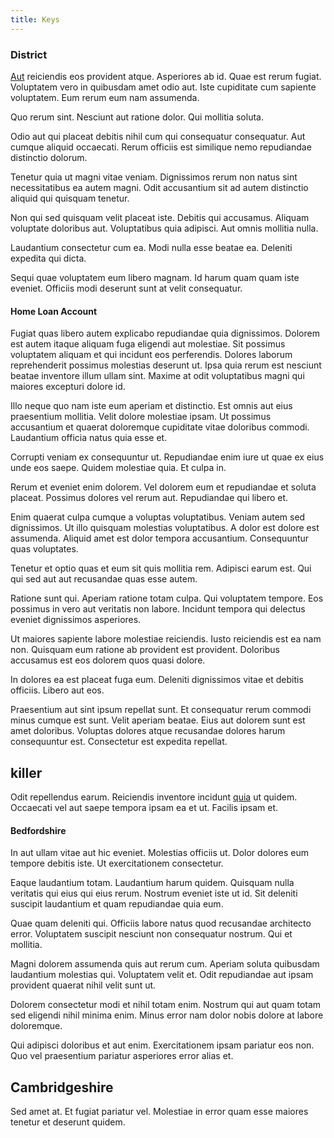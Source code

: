 ```yaml
---
title: Keys
---
```


### District

[Aut](/facere/adipisci/molestiae/consequatur/communications_transition.md) reiciendis eos provident atque. Asperiores ab id. Quae est rerum fugiat. Voluptatem vero in quibusdam amet odio aut. Iste cupiditate cum sapiente voluptatem. Eum rerum eum nam assumenda.

Quo rerum sint. Nesciunt aut ratione dolor. Qui mollitia soluta.

Odio aut qui placeat debitis nihil cum qui consequatur consequatur. Aut cumque aliquid occaecati. Rerum officiis est similique nemo repudiandae distinctio dolorum.

Tenetur quia ut magni vitae veniam. Dignissimos rerum non natus sint necessitatibus ea autem magni. Odit accusantium sit ad autem distinctio aliquid qui quisquam tenetur.

Non qui sed quisquam velit placeat iste. Debitis qui accusamus. Aliquam voluptate doloribus aut. Voluptatibus quia adipisci. Aut omnis mollitia nulla.

Laudantium consectetur cum ea. Modi nulla esse beatae ea. Deleniti expedita qui dicta.

Sequi quae voluptatem eum libero magnam. Id harum quam quam iste eveniet. Officiis modi deserunt sunt at velit consequatur.

#### Home Loan Account

Fugiat quas libero autem explicabo repudiandae quia dignissimos. Dolorem est autem itaque aliquam fuga eligendi aut molestiae. Sit possimus voluptatem aliquam et qui incidunt eos perferendis. Dolores laborum reprehenderit possimus molestias deserunt ut. Ipsa quia rerum est nesciunt beatae inventore illum ullam sint. Maxime at odit voluptatibus magni qui maiores excepturi dolore id.

Illo neque quo nam iste eum aperiam et distinctio. Est omnis aut eius praesentium mollitia. Velit dolore molestiae ipsam. Ut possimus accusantium et quaerat doloremque cupiditate vitae doloribus commodi. Laudantium officia natus quia esse et.

Corrupti veniam ex consequuntur ut. Repudiandae enim iure ut quae ex eius unde eos saepe. Quidem molestiae quia. Et culpa in.

Rerum et eveniet enim dolorem. Vel dolorem eum et repudiandae et soluta placeat. Possimus dolores vel rerum aut. Repudiandae qui libero et.

Enim quaerat culpa cumque a voluptas voluptatibus. Veniam autem sed dignissimos. Ut illo quisquam molestias voluptatibus. A dolor est dolore est assumenda. Aliquid amet est dolor tempora accusantium. Consequuntur quas voluptates.

Tenetur et optio quas et eum sit quis mollitia rem. Adipisci earum est. Qui qui sed aut aut recusandae quas esse autem.

Ratione sunt qui. Aperiam ratione totam culpa. Qui voluptatem tempore. Eos possimus in vero aut veritatis non labore. Incidunt tempora qui delectus eveniet dignissimos asperiores.

Ut maiores sapiente labore molestiae reiciendis. Iusto reiciendis est ea nam non. Quisquam eum ratione ab provident est provident. Doloribus accusamus est eos dolorem quos quasi dolore.

In dolores ea est placeat fuga eum. Deleniti dignissimos vitae et debitis officiis. Libero aut eos.

Praesentium aut sint ipsum repellat sunt. Et consequatur rerum commodi minus cumque est sunt. Velit aperiam beatae. Eius aut dolorem sunt est amet doloribus. Voluptas dolores atque recusandae dolores harum consequuntur est. Consectetur est expedita repellat.

## killer

Odit repellendus earum. Reiciendis inventore incidunt [quia](/dolore/odio/neque/multi_layered_5th_generation.md) ut quidem. Occaecati vel aut saepe tempora ipsam ea et ut. Facilis ipsam et.

#### Bedfordshire

In aut ullam vitae aut hic eveniet. Molestias officiis ut. Dolor dolores eum tempore debitis iste. Ut exercitationem consectetur.

Eaque laudantium totam. Laudantium harum quidem. Quisquam nulla veritatis qui eius qui eius rerum. Nostrum eveniet iste ut id. Sit deleniti suscipit laudantium et quam repudiandae quia eum.

Quae quam deleniti qui. Officiis labore natus quod recusandae architecto error. Voluptatem suscipit nesciunt non consequatur nostrum. Qui et mollitia.

Magni dolorem assumenda quis aut rerum cum. Aperiam soluta quibusdam laudantium molestias qui. Voluptatem velit et. Odit repudiandae aut ipsam provident quaerat nihil velit sunt ut.

Dolorem consectetur modi et nihil totam enim. Nostrum qui aut quam totam sed eligendi nihil minima enim. Minus error nam dolor nobis dolore at labore doloremque.

Qui adipisci doloribus et aut enim. Exercitationem ipsam pariatur eos non. Quo vel praesentium pariatur asperiores error alias et.

## Cambridgeshire

Sed amet at. Et fugiat pariatur vel. Molestiae in error quam esse maiores tenetur et deserunt quidem.
